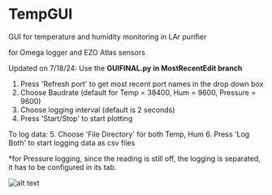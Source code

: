 # TempGUI
GUI for temperature and humidity monitoring in LAr purifier

for Omega logger and EZO Atlas sensors

Updated on 7/18/24: Use the **GUIFINAL.py in MostRecentEdit branch**
1. Press 'Refresh port' to get most recent port names in the drop down box
2. Choose Baudrate (default for Temp = 38400, Hum = 9600, Pressure = 9600)
3. Choose logging interval (default is 2 seconds)
4. Press 'Start/Stop' to start plotting

To log data:
5. Choose 'File Directory' for both Temp, Hum
6. Press 'Log Both' to start logging data as csv files

*for Pressure logging, since the reading is still off, the logging is separated, it has to be configured in its tab.

![alt text](https://github.com/IseeJ/TempGUI/blob/MostRecentEdit/GUI.png?raw=true)
